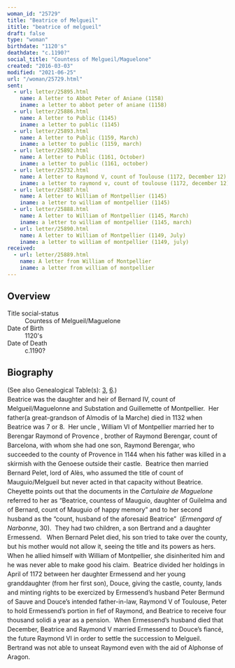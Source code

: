 ```yaml
---
woman_id: "25729"
title: "Beatrice of Melgueil"
ititle: "beatrice of melgueil"
draft: false
type: "woman"
birthdate: "1120's"
deathdate: "c.1190?"
social_title: "Countess of Melgueil/Maguelone"
created: "2016-03-03"
modified: "2021-06-25"
url: "/woman/25729.html"
sent:
  - url: letter/25895.html
    name: A letter to Abbot Peter of Aniane (1158)
    iname: a letter to abbot peter of aniane (1158)
  - url: letter/25886.html
    name: A letter to Public (1145)
    iname: a letter to public (1145)
  - url: letter/25893.html
    name: A letter to Public (1159, March)
    iname: a letter to public (1159, march)
  - url: letter/25892.html
    name: A letter to Public (1161, October)
    iname: a letter to public (1161, october)
  - url: letter/25732.html
    name: A letter to Raymond V, count of Toulouse (1172, December 12)
    iname: a letter to raymond v, count of toulouse (1172, december 12)
  - url: letter/25887.html
    name: A letter to William of Montpellier (1145)
    iname: a letter to william of montpellier (1145)
  - url: letter/25888.html
    name: A letter to William of Montpellier (1145, March)
    iname: a letter to william of montpellier (1145, march)
  - url: letter/25890.html
    name: A letter to William of Montpellier (1149, July)
    iname: a letter to william of montpellier (1149, july)
received:
  - url: letter/25889.html
    name: A letter from William of Montpellier
    iname: a letter from william of montpellier
---
```

<h2 class="mt-4">Overview</h2><dt>Title social-status</dt><dd>Countess of Melgueil/Maguelone</dd><dt>Date of Birth</dt><dd>1120's</dd><dt>Date of Death</dt><dd>c.1190?</dd><h2 class="mt-4">Biography</h2><p><span style="line-height: 1.5; background-color: transparent;">(See also Genealogical Table(s): <a href="/content/genealogy-ramon#n25729">3</a>, <a href="/content/genealogy-bernard#n25729">6</a>.)<br>Beatrice was the daughter and heir of Bernard IV, count of Melgueil/Maguelonne and Substation and Guillemette of Montpellier.&nbsp; Her father(a great-grandson of Almodis of la Marche) died in 1132 when Beatrice was 7 or 8.&nbsp; Her uncle , William VI of Montpellier married her to Berengar Raymond of Provence , brother of Raymond Berengar, count of Barcelona, with whom she had one son, Raymond Berengar, who succeeded to the county of Provence in 1144 when his father was killed in a skirmish with the Genoese outside their castle.&nbsp; Beatrice then married Bernard Pelet, lord of Alès, who assumed the title of count of Mauguio/Melgueil but never acted in that capacity without Beatrice.&nbsp; Cheyette points out that the documents in the </span><i style="line-height: 1.5; background-color: transparent;">Cartulaire de Maguelone</i><span style="line-height: 1.5; background-color: transparent;"> referred to her as “Beatrice, countess of Mauguio, daughter of Guilelma and of Bernard, count of Mauguio of happy memory” and to her second husband as the “count, husband of the aforesaid Beatrice” &nbsp;(</span><i style="line-height: 1.5; background-color: transparent;">Ermengard of Narbonne</i><span style="line-height: 1.5; background-color: transparent;">, 30).&nbsp; They had two children, a son Bertrand and a daughter Ermessend.&nbsp;&nbsp; When Bernard Pelet died, his son tried to take over the county, but his mother would not allow it, seeing the title and its powers as hers.&nbsp; When he allied himself with William of Montpellier, she disinherited him and he was never able to make good his claim.&nbsp; Beatrice divided her holdings in April of 1172 between her daughter Ermessend and her young granddaughter (from her first son), Douce, giving the castle, county, lands and minting rights to be exercized by Ermessend’s husband Peter Bermund of Sauve and Douce’s intended father-in-law, Raymond V of Toulouse, Peter to hold Ermessend’s portion in fief of Raymond, and Beatrice to receive four thousand solidi a year as a pension. &nbsp;When Ermessend’s husband died that December, Beatrice and Raymond V married Ermessend to Douce’s fiancé, the future Raymond VI in order to settle the succession to Melgueil.&nbsp; Bertrand was not able to unseat Raymond even with the aid of Alphonse of Aragon.</span></p>